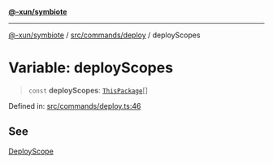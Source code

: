 [**@-xun/symbiote**](../../../../README.md)

***

[@-xun/symbiote](../../../../README.md) / [src/commands/deploy](../README.md) / deployScopes

# Variable: deployScopes

> `const` **deployScopes**: [`ThisPackage`](../../../configure/enumerations/ThisPackageGlobalScope.md#thispackage)[]

Defined in: [src/commands/deploy.ts:46](https://github.com/Xunnamius/symbiote/blob/1546ab8527a571efe54081d7614bd35a9d6e0c3c/src/commands/deploy.ts#L46)

## See

[DeployScope](../../../configure/enumerations/ThisPackageGlobalScope.md)
